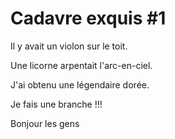 # Cadavre exquis #1

Il y avait un violon sur le toit.

Une licorne arpentait l'arc-en-ciel.

J'ai obtenu une légendaire dorée.

Je fais une branche !!!

Bonjour les gens
